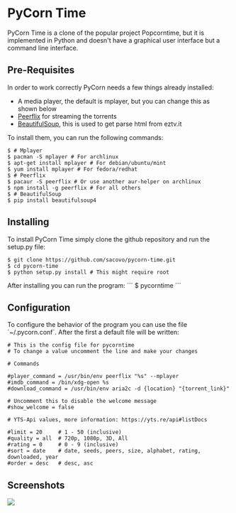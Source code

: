 # PyCorn Time
PyCorn Time is a clone of the popular project Popcorntime, but it is implemented in Python and doesn't have a graphical user interface but a command line interface.

## Pre-Requisites
In order to work correctly PyCorn needs a few things already installed:
* A media player, the default is mplayer, but you can change this as shown below
* [Peerflix](https://github.com/mafintosh/peerflix) for streaming the torrents
* [BeautifulSoup](https://pypi.python.org/pypi/beautifulsoup4/), this is used to get parse html from eztv.it

To install them, you can run the following commands:


```
$ # Mplayer
$ pacman -S mplayer # For archlinux
$ apt-get install mplayer # For debian/ubuntu/mint
$ yum install mplayer # For fedora/redhat
$ # Peerflix
$ pacaur -S peerflix # Or use another aur-helper on archlinux
$ npm install -g peerflix # For all others
$ # BeautifulSoup
$ pip install beautifulsoup4
```


## Installing
To install PyCorn Time simply clone the github repository and run the setup.py file:

```
$ git clone https://github.com/sacovo/pycorn-time.git
$ cd pycorn-time
$ python setup.py install # This might require root
```

After installing you can run the program:
´´´
$ pycorntime
´´´

## Configuration
To configure the behavior of the program you can use the file ´~/.pycorn.conf´.
After the first a default file will be written:

```
# This is the config file for pycorntime
# To change a value uncomment the line and make your changes

# Commands

#player_command = /usr/bin/env peerflix "%s" --mplayer
#imdb_command = /bin/xdg-open %s
#download_command = /usr/bin/env aria2c -d {location} "{torrent_link}"

# Uncomment this to disable the welcome message
#show_welcome = false

# YTS-Api values, more information: https://yts.re/api#listDocs

#limit = 20     # 1 - 50 (inclusive)
#quality = all  # 720p, 1080p, 3D, All
#rating = 0     # 0 - 9 (inclusive)
#sort = date    # date, seeds, peers, size, alphabet, rating, downloaded, year
#order = desc   # desc, asc
```


## Screenshots
![](https://raw.githubusercontent.com/sacovo/pycorn-time/gh-pages/images/2014-07-19--1405785255_956x511_scrot.png)
